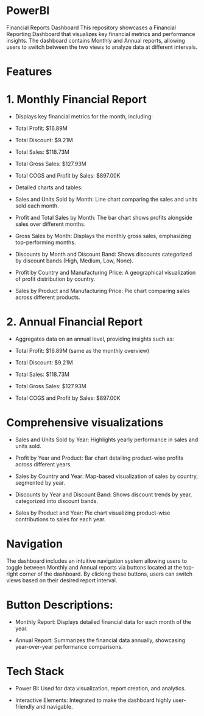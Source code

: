 # PowerBI

Financial Reports Dashboard
This repository showcases a Financial Reporting Dashboard that visualizes key financial metrics and performance insights. The dashboard contains Monthly and Annual reports, allowing users to switch between the two views to analyze data at different intervals.

# Features


# 1. Monthly Financial Report

* Displays key financial metrics for the month, including:

* Total Profit: $16.89M

* Total Discount: $9.21M

* Total Sales: $118.73M

* Total Gross Sales: $127.93M

* Total COGS and Profit by Sales: $897.00K

* Detailed charts and tables:

* Sales and Units Sold by Month: Line chart comparing the sales and units sold each month.

* Profit and Total Sales by Month: The bar chart shows profits alongside sales over different months.

* Gross Sales by Month: Displays the monthly gross sales, emphasizing top-performing months.

* Discounts by Month and Discount Band: Shows discounts categorized by discount bands (High, Medium, Low, None).

* Profit by Country and Manufacturing Price: A geographical visualization of profit distribution by country.

* Sales by Product and Manufacturing Price: Pie chart comparing sales across different products.

# 2. Annual Financial Report

* Aggregates data on an annual level, providing insights such as:

* Total Profit: $16.89M (same as the monthly overview)

* Total Discount: $9.21M

* Total Sales: $118.73M

* Total Gross Sales: $127.93M

* Total COGS and Profit by Sales: $897.00K

# Comprehensive visualizations

* Sales and Units Sold by Year: Highlights yearly performance in sales and units sold.

* Profit by Year and Product: Bar chart detailing product-wise profits across different years.

* Sales by Country and Year: Map-based visualization of sales by country, segmented by year.

* Discounts by Year and Discount Band: Shows discount trends by year, categorized into discount bands.

* Sales by Product and Year: Pie chart visualizing product-wise contributions to sales for each year.

# Navigation

The dashboard includes an intuitive navigation system allowing users to toggle between Monthly and Annual reports via buttons located at the top-right corner of the dashboard. By clicking these buttons, users can switch views based on their desired report interval.

# Button Descriptions:

* Monthly Report: Displays detailed financial data for each month of the year.
  
* Annual Report: Summarizes the financial data annually, showcasing year-over-year performance comparisons.

# Tech Stack

* Power BI: Used for data visualization, report creation, and analytics.
  
* Interactive Elements: Integrated to make the dashboard highly user-friendly and navigable.
